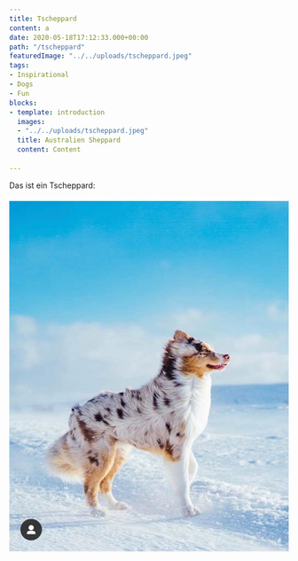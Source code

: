 ```yaml
---
title: Tscheppard
content: a
date: 2020-05-18T17:12:33.000+00:00
path: "/tscheppard"
featuredImage: "../../uploads/tscheppard.jpeg"
tags:
- Inspirational
- Dogs
- Fun
blocks:
- template: introduction
  images:
  - "../../uploads/tscheppard.jpeg"
  title: Australien Sheppard
  content: Content

---
```

Das ist ein Tscheppard:

![](../../uploads/tscheppard.jpeg)